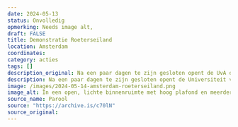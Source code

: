 ```yaml
---
date: 2024-05-13
status: Onvolledig
opmerking: Needs image alt,
draft: FALSE
title: Demonstratie Roeterseiland
location: Amsterdam
coordinates: 
category: acties
tags: []
description_original: Na een paar dagen te zijn gesloten opent de UvA de gebouwen weer. Op de campus Roeterseiland verzamelen zich een groot aantal mensen, en er worden vanaf de brug toespraken gegeven.
description: Na een paar dagen te zijn gesloten opent de Universiteit van Amsterdam de gebouwen weer. Op de campus Roeterseiland verzamelen zich een groot aantal mensen, en er worden vanaf de brug toespraken gegeven. Dan wordt het ABC-gebouw bezet door een grote groep demonstranten.
image: /images/2024-05-14-amsterdam-roeterseiland.png
image_alt: In een open, lichte binnenruimte met hoog plafond en meerdere open verdiepingen met balustrades stapelt een tiental mensen meubilair op elkaar. Velen van hen dragen keffiyeh. Over de balustrades van de eerste en tweede verdiepingen hangen grote spandoeken en posters naar beneden, met daarop teksten ter ondersteuning van Palestina. Tientallen mensen kijken vanaf de balustrades naar beneden. Op de rechtervoorgrond staan een persoon met onbedekt gezicht, neutrale kleding en een schoudertas die schuin uit het beeld kijkt.
source_name: Parool
source: "https://archive.is/c70lN"
source_original: 
---
```

